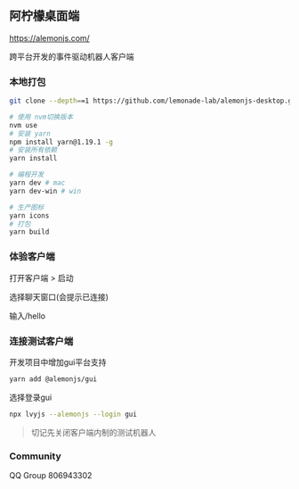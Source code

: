 ## 阿柠檬桌面端

https://alemonjs.com/

跨平台开发的事件驱动机器人客户端

### 本地打包

```sh
git clone --depth==1 https://github.com/lemonade-lab/alemonjs-desktop.git
```

```sh
# 使用 nvm切换版本
nvm use
# 安装 yarn
npm install yarn@1.19.1 -g
# 安装所有依赖
yarn install
```

```sh
# 编程开发
yarn dev # mac
yarn dev-win # win
```

```sh
# 生产图标
yarn icons
# 打包
yarn build
```

### 体验客户端

打开客户端 > 启动

选择聊天窗口(会提示已连接)

输入/hello

### 连接测试客户端

开发项目中增加gui平台支持

```sh
yarn add @alemonjs/gui
```

选择登录gui

```sh
npx lvyjs --alemonjs --login gui
```

> 切记先关闭客户端内制的测试机器人

### Community

QQ Group 806943302
